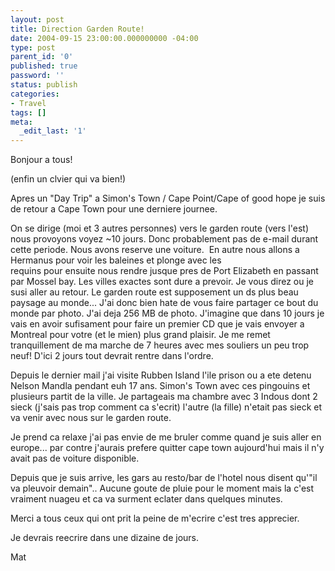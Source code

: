 ```yaml
---
layout: post
title: Direction Garden Route!
date: 2004-09-15 23:00:00.000000000 -04:00
type: post
parent_id: '0'
published: true
password: ''
status: publish
categories:
- Travel
tags: []
meta:
  _edit_last: '1'
---
```

Bonjour a tous!

(enfin un clvier qui va bien!)

Apres un "Day Trip" a Simon's Town / Cape Point/Cape of good hope je suis de retour a Cape Town pour une derniere journee.

<!--more-->

On se dirige (moi et 3 autres personnes) vers le garden route (vers l'est) nous provoyons voyez ~10 jours. Donc probablement pas de e-mail durant cette periode. Nous avons reserve une voiture.&nbsp; En autre nous allons a Hermanus pour voir les baleines et plonge avec les  
requins pour ensuite nous rendre jusque pres de Port Elizabeth en passant par Mossel bay. Les villes exactes sont dure a prevoir. Je vous direz ou je susi aller au retour. Le garden route est supposement un ds plus beau paysage au monde... J'ai donc bien hate de vous faire partager ce bout du monde par photo. J'ai deja 256 MB de photo. J'imagine que dans 10 jours je vais en avoir sufisament pour faire un premier CD que je vais envoyer a Montreal pour votre (et le mien) plus grand plaisir. Je me remet tranquillement de ma marche de 7 heures avec mes souliers un peu trop neuf! D'ici 2 jours tout devrait rentre dans l'ordre.

Depuis le dernier mail j'ai visite Rubben Island l'ile prison ou a ete detenu Nelson Mandla pendant euh 17 ans. Simon's Town avec ces pingouins et plusieurs partit de la ville. Je partageais ma chambre avec 3 Indous dont 2 sieck (j'sais pas trop comment ca s'ecrit) l'autre (la fille) n'etait pas sieck et va venir avec nous sur le garden route.

Je prend ca relaxe j'ai pas envie de me bruler comme quand je suis aller en europe... par contre j'aurais prefere quitter cape town aujourd'hui mais il n'y avait pas de voiture disponible.

Depuis que je suis arrive, les gars au resto/bar de l'hotel nous disent qu'"il va pleuvoir demain".. Aucune goute de pluie pour le moment mais la c'est vraiment nuageu et ca va surment eclater dans quelques minutes.

Merci a tous ceux qui ont prit la peine de m'ecrire c'est tres apprecier.

Je devrais reecrire dans une dizaine de jours.

Mat

